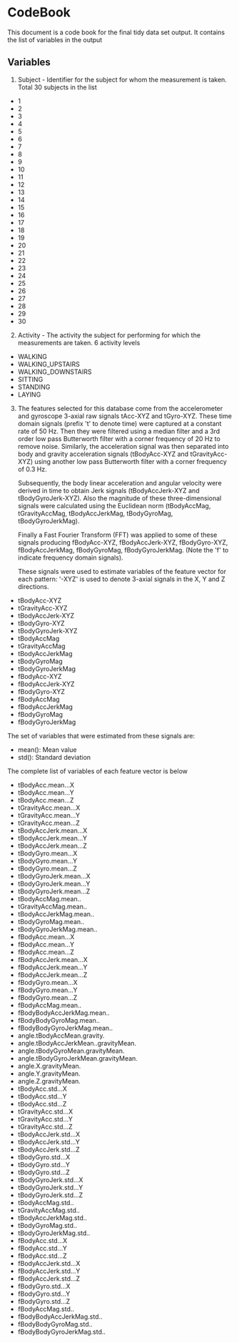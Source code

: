 # CodeBook

This document is a code book for the final tidy data set output. It contains the list of variables in the output

## Variables

1. Subject - Identifier for the subject for whom the measurement is taken. Total 30 subjects in the list
* 1
* 2
* 3
* 4
* 5
* 6
* 7
* 8
* 9
* 10
* 11
* 12
* 13
* 14
* 15
* 16
* 17
* 18
* 19
* 20
* 21
* 22
* 23
* 24
* 25
* 26
* 27
* 28
* 29
* 30

2. Activity - The activity the subject for performing for which the measurements are taken. 6 activity levels
* WALKING
* WALKING_UPSTAIRS
* WALKING_DOWNSTAIRS
* SITTING
* STANDING
* LAYING

3. The features selected for this database come from the accelerometer and gyroscope 3-axial raw signals tAcc-XYZ and tGyro-XYZ. These time domain signals (prefix 't' to denote time) were captured at a constant rate of 50 Hz. Then they were filtered using a median filter and a 3rd order low pass Butterworth filter with a corner frequency of 20 Hz to remove noise. Similarly, the acceleration signal was then separated into body and gravity acceleration signals (tBodyAcc-XYZ and tGravityAcc-XYZ) using another low pass Butterworth filter with a corner frequency of 0.3 Hz. 

	Subsequently, the body linear acceleration and angular velocity were derived in time to obtain Jerk signals (tBodyAccJerk-XYZ and tBodyGyroJerk-XYZ). Also the magnitude of these three-dimensional signals were calculated using the Euclidean norm (tBodyAccMag, tGravityAccMag, tBodyAccJerkMag, tBodyGyroMag, tBodyGyroJerkMag). 

	Finally a Fast Fourier Transform (FFT) was applied to some of these signals producing fBodyAcc-XYZ, fBodyAccJerk-XYZ, fBodyGyro-XYZ, fBodyAccJerkMag, fBodyGyroMag, fBodyGyroJerkMag. (Note the 'f' to indicate frequency domain signals). 

	These signals were used to estimate variables of the feature vector for each pattern: '-XYZ' is used to denote 3-axial signals in the X, Y and Z directions.


* tBodyAcc-XYZ
* tGravityAcc-XYZ
* tBodyAccJerk-XYZ
* tBodyGyro-XYZ
* tBodyGyroJerk-XYZ
* tBodyAccMag
* tGravityAccMag
* tBodyAccJerkMag
* tBodyGyroMag
* tBodyGyroJerkMag
* fBodyAcc-XYZ
* fBodyAccJerk-XYZ
* fBodyGyro-XYZ
* fBodyAccMag
* fBodyAccJerkMag
* fBodyGyroMag
* fBodyGyroJerkMag

The set of variables that were estimated from these signals are: 

* mean(): Mean value
* std(): Standard deviation

The complete list of variables of each feature vector is below

* tBodyAcc.mean...X
* tBodyAcc.mean...Y
* tBodyAcc.mean...Z
* tGravityAcc.mean...X
* tGravityAcc.mean...Y
* tGravityAcc.mean...Z
* tBodyAccJerk.mean...X
* tBodyAccJerk.mean...Y
* tBodyAccJerk.mean...Z
* tBodyGyro.mean...X
* tBodyGyro.mean...Y
* tBodyGyro.mean...Z
* tBodyGyroJerk.mean...X
* tBodyGyroJerk.mean...Y
* tBodyGyroJerk.mean...Z
* tBodyAccMag.mean..
* tGravityAccMag.mean..
* tBodyAccJerkMag.mean..
* tBodyGyroMag.mean..
* tBodyGyroJerkMag.mean..
* fBodyAcc.mean...X
* fBodyAcc.mean...Y
* fBodyAcc.mean...Z
* fBodyAccJerk.mean...X
* fBodyAccJerk.mean...Y
* fBodyAccJerk.mean...Z
* fBodyGyro.mean...X
* fBodyGyro.mean...Y
* fBodyGyro.mean...Z
* fBodyAccMag.mean..
* fBodyBodyAccJerkMag.mean..
* fBodyBodyGyroMag.mean..
* fBodyBodyGyroJerkMag.mean..
* angle.tBodyAccMean.gravity.
* angle.tBodyAccJerkMean..gravityMean.
* angle.tBodyGyroMean.gravityMean.
* angle.tBodyGyroJerkMean.gravityMean.
* angle.X.gravityMean.
* angle.Y.gravityMean.
* angle.Z.gravityMean.
* tBodyAcc.std...X
* tBodyAcc.std...Y
* tBodyAcc.std...Z
* tGravityAcc.std...X
* tGravityAcc.std...Y
* tGravityAcc.std...Z
* tBodyAccJerk.std...X
* tBodyAccJerk.std...Y
* tBodyAccJerk.std...Z
* tBodyGyro.std...X
* tBodyGyro.std...Y
* tBodyGyro.std...Z
* tBodyGyroJerk.std...X
* tBodyGyroJerk.std...Y
* tBodyGyroJerk.std...Z
* tBodyAccMag.std..
* tGravityAccMag.std..
* tBodyAccJerkMag.std..
* tBodyGyroMag.std..
* tBodyGyroJerkMag.std..
* fBodyAcc.std...X
* fBodyAcc.std...Y
* fBodyAcc.std...Z
* fBodyAccJerk.std...X
* fBodyAccJerk.std...Y
* fBodyAccJerk.std...Z
* fBodyGyro.std...X
* fBodyGyro.std...Y
* fBodyGyro.std...Z
* fBodyAccMag.std..
* fBodyBodyAccJerkMag.std..
* fBodyBodyGyroMag.std..
* fBodyBodyGyroJerkMag.std..